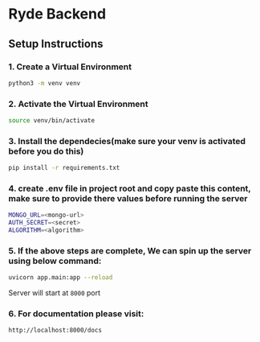 # Ryde Backend

## Setup Instructions

### 1. Create a Virtual Environment

```sh
python3 -m venv venv
```

### 2. Activate the Virtual Environment
```sh
source venv/bin/activate
```

### 3. Install the dependecies(make sure your venv is activated before you do this)
```sh
pip install -r requirements.txt
```

### 4. create .env file in project root and copy paste this content, make sure to provide there values before running the server
```sh
MONGO_URL=<mongo-url>
AUTH_SECRET=<secret>
ALGORITHM=<algorithm>
```


### 5. If the above steps are complete, We can spin up the server using below command:
```sh
uvicorn app.main:app --reload
```

Server will start at `8000` port


### 6. For documentation please visit:
```sh
http://localhost:8000/docs
```